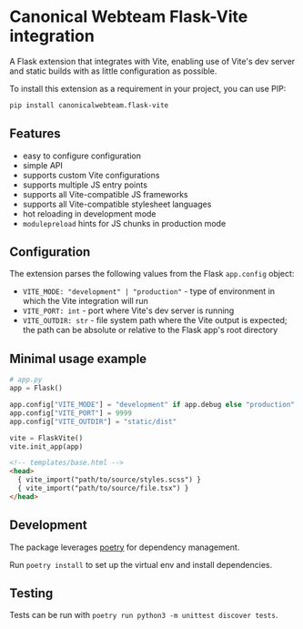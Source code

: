# Canonical Webteam Flask-Vite integration

A Flask extension that integrates with Vite, enabling use of Vite's dev server and static builds with as little configuration as possible.

To install this extension as a requirement in your project, you can use PIP:
```bash
pip install canonicalwebteam.flask-vite
```

## Features
- easy to configure configuration
- simple API
- supports custom Vite configurations
- supports multiple JS entry points
- supports all Vite-compatible JS frameworks
- supports all Vite-compatible stylesheet languages
- hot reloading in development mode
- `modulepreload` hints for JS chunks in production mode

## Configuration
The extension parses the following values from the Flask `app.config` object:
  - `VITE_MODE: "development" | "production"` - type of environment in which the Vite integration will run
  - `VITE_PORT: int` - port where Vite's dev server is running
  - `VITE_OUTDIR: str` - file system path where the Vite output is expected; the path can be absolute or relative to the Flask app's root directory


## Minimal usage example

```python
# app.py
app = Flask()

app.config["VITE_MODE"] = "development" if app.debug else "production"
app.config["VITE_PORT"] = 9999
app.config["VITE_OUTDIR"] = "static/dist"

vite = FlaskVite()
vite.init_app(app)
```

```html
<!-- templates/base.html -->
<head>
  { vite_import("path/to/source/styles.scss") }
  { vite_import("path/to/source/file.tsx") }
</head>
```

## Development

The package leverages [poetry](https://poetry.eustace.io/) for dependency management.

Run `poetry install` to set up the virtual env and install dependencies.

## Testing

Tests can be run with `poetry run python3 -m unittest discover tests`.
